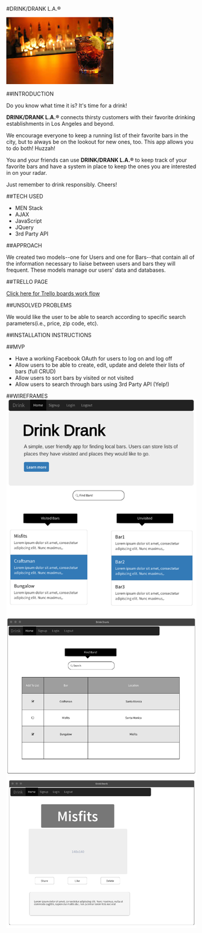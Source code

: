 #DRINK/DRANK L.A.®

![wireframe](./assets/images/drink.jpeg)

##INTRODUCTION

Do you know what time it is? It's time for a drink!

**DRINK/DRANK L.A.®** connects thirsty customers with their favorite drinking establishments in Los Angeles and beyond.

We encourage everyone to keep a running list of their favorite bars in the city, but to always be on the lookout for new ones, too. This app allows you to do both! Huzzah!

You and your friends can use **DRINK/DRANK L.A.®** to keep track of your favorite bars and have a system in place to keep the ones you are interested in on your radar.

Just remember to drink responsibly. Cheers!

##TECH USED

* MEN Stack
* AJAX
* JavaScript
* JQuery
* 3rd Party API


##APPROACH

We created two models--one for Users and one for Bars--that contain all of the information necessary to liaise between users and bars they will frequent. These models manage our users' data and databases.


##TRELLO PAGE

[Click here for Trello boards work flow](https://trello.com/b/4enMQKYM/project-3)

##UNSOLVED PROBLEMS

We would like the user to be able to search according to specific search parameters(i.e., price, zip code, etc).

##INSTALLATION INSTRUCTIONS



##MVP

* Have a working Facebook OAuth for users to log on and log off
* Allow users to be able to create, edit, update and delete their lists of bars (full CRUD)
* Allow users to sort bars by visited or not visited
* Allow users to search through bars using 3rd Party API (Yelp!)



##WIREFRAMES
![wireframe1](./assets/images/splash.png)
![wireframe2](./assets/images/search.png)
![wireframe3](./assets/images/info.png)
